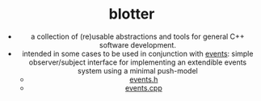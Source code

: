 <body>
    <header>
        <h1>
        	<b>blotter</b>
      	</h1>
      	<div>
        	<ul>
            	<li>a collection of (re)usable abstractions and tools for general C++ software development.</li>
                <li>intended in some cases to be used in conjunction with <a href="https://www.boost.org>boost</a> facilities(::asio, ::beast, etc.)  
          	</ul>
      	</div>
	</header>
	<h1>
    	<b>docs</b>  
  	</h1>
  	<ul>
     	<li>
          	<!-- EVENTS BEGIN -->
         	<b>::<a href="https://github.com/turakz/blotter/tree/master/events">events</b></a>: simple observer/subject interface for implementing an extendible events system using a minimal push-model
          	<ul>
            	<li><a href="https://github.com/turakz/blotter/tree/master/events/events.h">events.h</a></li>
              	<li><a href="https://github.com/turakz/blotter/tree/master/events/events.cpp">events.cpp</a></li>
          	</ul>
           <!-- EVENTS END -->
      	</li>  
  	</ul>
</body>
